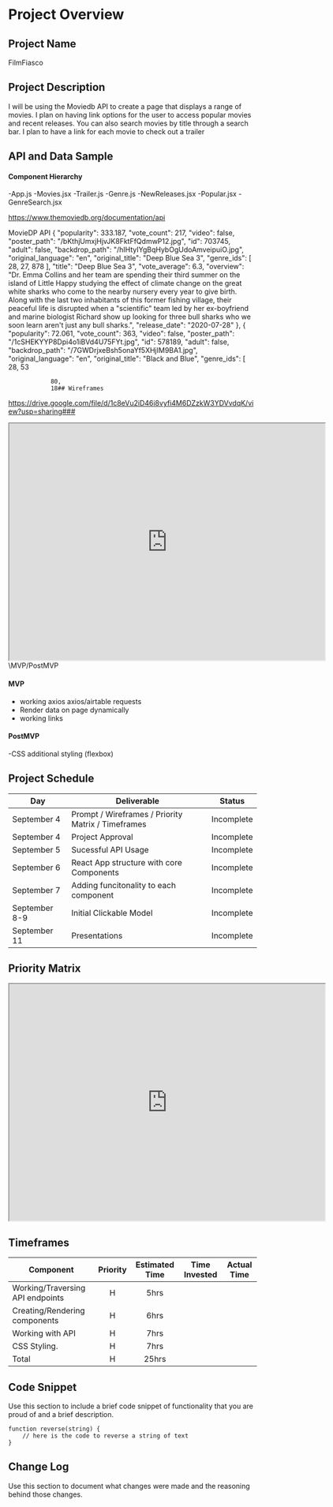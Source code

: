 
# Project Overview

## Project Name

FilmFiasco

## Project Description

I will be using the Moviedb API to create a page that displays a range of movies. I plan on having link options for the user to access popular movies and recent releases. You can also search movies by title through a search bar. I plan to have a link for each movie to check out a trailer
## API and Data Sample



#### Component Hierarchy
-App.js
     -Movies.jsx
          -Trailer.js
          -Genre.js
     -NewReleases.jsx
     -Popular.jsx
     -GenreSearch.jsx


https://www.themoviedb.org/documentation/api

MovieDP API
   {
            "popularity": 333.187,
            "vote_count": 217,
            "video": false,
            "poster_path": "/bKthjUmxjHjvJK8FktFfQdmwP12.jpg",
            "id": 703745,
            "adult": false,
            "backdrop_path": "/hIHtyIYgBqHybOgUdoAmveipuiO.jpg",
            "original_language": "en",
            "original_title": "Deep Blue Sea 3",
            "genre_ids": [
                28,
                27,
                878
            ],
            "title": "Deep Blue Sea 3",
            "vote_average": 6.3,
            "overview": "Dr. Emma Collins and her team are spending their third summer on the island of Little Happy studying the effect of climate change on the great white sharks who come to the nearby nursery every year to give birth. Along with the last two inhabitants of this former fishing village, their peaceful life is disrupted when a \"scientific\" team led by her ex-boyfriend and marine biologist Richard show up looking for three bull sharks who we soon learn aren't just any bull sharks.",
            "release_date": "2020-07-28"
        },
        {
            "popularity": 72.061,
            "vote_count": 363,
            "video": false,
            "poster_path": "/1cSHEKYYP8Dpi4o1iBVd4U75FYt.jpg",
            "id": 578189,
            "adult": false,
            "backdrop_path": "/7GWDrjxeBsh5onaYf5XHjIM9BA1.jpg",
            "original_language": "en",
            "original_title": "Black and Blue",
            "genre_ids": [
                28,
                53
           
                80,
                18## Wireframes


https://drive.google.com/file/d/1c8eVu2iD46i8vyfi4M6DZzkW3YDVvdqK/view?usp=sharing### 

<iframe src="https://drive.google.com/file/d/1-wj9_0rbuNsXRAk_IsqQ9_2lFfrPwm1N/preview" width="640" height="480"></iframe>\MVP/PostMVP


#### MVP 

- working axios axios/airtable requests
- Render data on page dynamically
- working links  

#### PostMVP  

-CSS additional styling (flexbox)

## Project Schedule


   
|  Day        |                    Deliverable                     |  Status
|------------ |--------------------------------------------------- | ----------|
|September 4  | Prompt / Wireframes / Priority Matrix / Timeframes | Incomplete
|September 4  | Project Approval                                   | Incomplete
|September 5  | Sucessful API Usage                                | Incomplete
|September 6  | React App structure with core Components           | Incomplete
|September 7  | Adding funcitonality to each component             | Incomplete
|September 8-9| Initial Clickable Model                            | Incomplete
|September 11 | Presentations                                      | Incomplete

## Priority Matrix


<iframe src="https://drive.google.com/file/d/1iVnp0tSUeg4gWFetqIWI4UwAAzdedHJQ/preview" width="640" height="480"></iframe>




## Timeframes



| Component                        | Priority | Estimated Time  | Time Invested | Actual Time |
| -------------------------------- | :---:    |  :------------:   | :--------:  | :---------: |
| Working/Traversing API endpoints | H        |       5hrs        |             |             |
| Creating/Rendering components    | H        |       6hrs        |             |             |
| Working with API                 | H        |       7hrs        |             |             |
| CSS Styling.                     | H        |       7hrs        |             |             |
| Total                            | H        |       25hrs       |             |             |

## Code Snippet

Use this section to include a brief code snippet of functionality that you are proud of and a brief description.  

```
function reverse(string) {
	// here is the code to reverse a string of text
}
```

## Change Log
 Use this section to document what changes were made and the reasoning behind those changes.  
